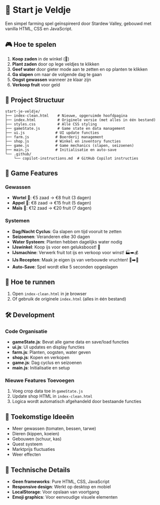 # 🌱 Start je Veldje

Een simpel farming spel geïnspireerd door Stardew Valley, gebouwd met vanilla HTML, CSS en JavaScript.

## 🎮 Hoe te spelen

1. **Koop zaden** in de winkel (🏪)
2. **Plant zaden** door op lege veldjes te klikken
3. **Geef water** door gieter mode aan te zetten en op planten te klikken
4. **Ga slapen** om naar de volgende dag te gaan
5. **Oogst gewassen** wanneer ze klaar zijn
6. **Verkoop fruit** voor geld

## 📁 Project Structuur

```
start-je-veldje/
├── index-clean.html    # Nieuwe, opgeruimde hoofdpagina
├── index.html          # Originele versie (met alles in één bestand)
├── styles.css          # Alle CSS styling
├── gameState.js        # Game state en data management
├── ui.js              # UI update functies
├── farm.js            # Boerderij management
├── shop.js            # Winkel en inventory functies
├── game.js            # Game mechanics (slapen, seizoenen)
├── main.js            # Initialisatie en auto-save
└── .github/
    └── copilot-instructions.md  # GitHub Copilot instructies
```

## 🌾 Game Features

### Gewassen

- **Wortel** 🥕: €5 zaad → €8 fruit (3 dagen)
- **Appel** 🍎: €8 zaad → €15 fruit (5 dagen)
- **Maïs** 🌽: €12 zaad → €20 fruit (7 dagen)

### Systemen

- **Dag/Nacht Cyclus**: Ga slapen om tijd vooruit te zetten
- **Seizoenen**: Veranderen elke 30 dagen
- **Water Systeem**: Planten hebben dagelijks water nodig
- **IJswinkel**: Koop ijs voor een geluksboost! 🍦
- **IJsmachine**: Verwerk fruit tot ijs en verkoop voor winst! 🏭➡️💰
- **IJs Recepten**: Maak je eigen ijs van verbouwde vruchten! 🍓➡️🍦
- **Auto-Save**: Spel wordt elke 5 seconden opgeslagen

## 🚀 Hoe te runnen

1. Open `index-clean.html` in je browser
2. Of gebruik de originele `index.html` (alles in één bestand)

## 🛠️ Development

### Code Organisatie

- **gameState.js**: Bevat alle game data en save/load functies
- **ui.js**: UI updates en display functies
- **farm.js**: Planten, oogsten, water geven
- **shop.js**: Kopen en verkopen
- **game.js**: Dag cyclus en seizoenen
- **main.js**: Initialisatie en setup

### Nieuwe Features Toevoegen

1. Voeg crop data toe in `gameState.js`
2. Update shop HTML in `index-clean.html`
3. Logica wordt automatisch afgehandeld door bestaande functies

## 📝 Toekomstige Ideeën

- Meer gewassen (tomaten, bessen, tarwe)
- Dieren (kippen, koeien)
- Gebouwen (schuur, kas)
- Quest systeem
- Marktprijs fluctuaties
- Weer effecten

## 🎯 Technische Details

- **Geen frameworks**: Pure HTML, CSS, JavaScript
- **Responsive design**: Werkt op desktop en mobiel
- **LocalStorage**: Voor opslaan van voortgang
- **Emoji graphics**: Voor eenvoudige visuele elementen
